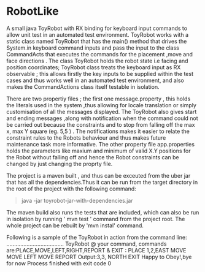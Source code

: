 # RobotLike
A small java  ToyRobot with RX binding for keyboard input  commands to allow unit test in an automated test environment.
ToyRobot works with a static class named ToyRobot that has the main()  method that drives the System.in  keyboard command inputs and pass the input to the class CommandActs that executes the commands for the placement ,move and face directions . The class ToyRobot holds the robot state i.e facing and position coordinates; ToyRobot class treats the keyboard input as RX observable ; this allows firstly the key inputs to be supplied within the test cases and thus works well in an automated test environment, and also makes  the CommandActions class itself testable in isolation.

There are two propertiy files ; the first one message.property , this holds the literals used in the system ,thus allowing for locale translation or simply customisation  of all the messages displayed. The ToyRobot also gives start and ending messages ,along with notification when the command could not be carried out because the constraints and to stop from falling off the max x, max Y  square (eg. 5,5 ) . The notifications makes it easier to relate the constraint rules to the Robots behaviour and thus makes future maintenance task more informative.
The other property file app.properties holds the parameters like maxium and minimum of valid X.Y positions for the Robot without falling off and hence  the Robot constraints can be changed by just changing the proprty file.

The project is a maven built , and thus can be exceuted from the uber jar that has all the dependencies.Thus it can be run from the target directory in the root of the project with the following command:

 >java -jar toyrobot-jar-with-dependencies.jar

The maven build also runs the tests that are included, which can also be run in isolation by running  ' mvn test ' command from the project root.
The whole project can be rebuilt by 'mvn instal' command.

 Following is a sample of the ToyRobot in action from the command line:
 .....................................
ToyRobot @ your command, commands are:PLACE,MOVE,LEFT,RIGHT,REPORT & EXIT :
PLACE 1,2,EAST
MOVE
MOVE
LEFT
MOVE
REPORT
Output:3,3, NORTH
EXIT
Happy to Obey!,bye for now
Process finished with exit code 0
